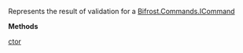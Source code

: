 Represents the result of validation for a [Bifrost.Commands.ICommand](Bifrost.Commands.ICommand)

**Methods**

[ctor](Bifrost.Validation.CommandValidationResult.ctor)

